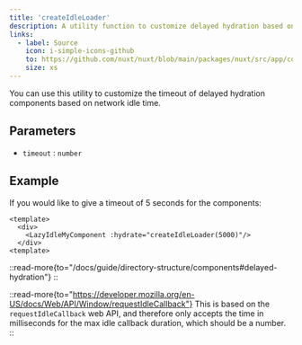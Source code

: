 ```yaml
---
title: 'createIdleLoader'
description: A utility function to customize delayed hydration based on network idle time.
links:
  - label: Source
    icon: i-simple-icons-github
    to: https://github.com/nuxt/nuxt/blob/main/packages/nuxt/src/app/composables/hydrate.ts
    size: xs
---
```


You can use this utility to customize the timeout of delayed hydration components based on network idle time.

## Parameters

- `timeout` : `number`

## Example

If you would like to give a timeout of 5 seconds for the components:

```vue [pages/index.vue]
<template>
  <div>
    <LazyIdleMyComponent :hydrate="createIdleLoader(5000)"/>
  </div>
<template>
```
::read-more{to="/docs/guide/directory-structure/components#delayed-hydration"}
::

::read-more{to="https://developer.mozilla.org/en-US/docs/Web/API/Window/requestIdleCallback"}
This is based on the `requestIdleCallback` web API, and therefore only accepts the time in milliseconds for the max idle callback duration, which should be a number.
::
